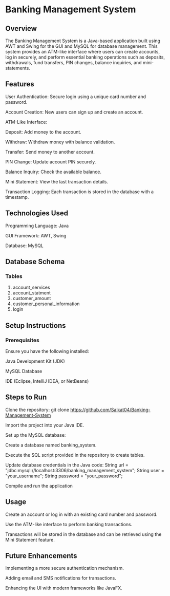 # Banking Management System
## Overview
The Banking Management System is a Java-based application built using AWT and Swing for the GUI and MySQL for database management. This system provides an ATM-like interface where users can create accounts, log in securely, and perform essential banking operations such as deposits, withdrawals, fund transfers, PIN changes, balance inquiries, and mini-statements.

## Features
User Authentication: Secure login using a unique card number and password.

Account Creation: New users can sign up and create an account.

ATM-Like Interface:

Deposit: Add money to the account.

Withdraw: Withdraw money with balance validation.

Transfer: Send money to another account.

PIN Change: Update account PIN securely.

Balance Inquiry: Check the available balance.

Mini Statement: View the last transaction details.

Transaction Logging: Each transaction is stored in the database with a timestamp.

## Technologies Used
Programming Language: Java

GUI Framework: AWT, Swing

Database: MySQL

## Database Schema
### Tables
1. account_services
2. account_statment
3. customer_amount
4. customer_personal_information
5. login

## Setup Instructions
### Prerequisites
Ensure you have the following installed:

Java Development Kit (JDK)

MySQL Database

IDE (Eclipse, IntelliJ IDEA, or NetBeans)

## Steps to Run
Clone the repository:
git clone https://github.com/Saikat04/Banking-Management-System

Import the project into your Java IDE.

Set up the MySQL database:

Create a database named banking_system.

Execute the SQL script provided in the repository to create tables.

Update database credentials in the Java code:
String url = "jdbc:mysql://localhost:3306/banking_management_system";
String user = "your_username";
String password = "your_password";

Compile and run the application


## Usage
Create an account or log in with an existing card number and password.

Use the ATM-like interface to perform banking transactions.

Transactions will be stored in the database and can be retrieved using the Mini Statement feature.

## Future Enhancements
Implementing a more secure authentication mechanism.

Adding email and SMS notifications for transactions.

Enhancing the UI with modern frameworks like JavaFX.



